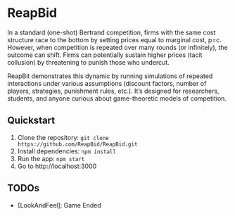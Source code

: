 # ReapBid

In a standard (one-shot) Bertrand competition, firms with the same cost structure race to the bottom by setting prices equal to marginal cost, p=c. However, when competition is repeated over many rounds (or infinitely), the outcome can shift. Firms can potentially sustain higher prices (tacit collusion) by threatening to punish those who undercut.

ReapBit demonstrates this dynamic by running simulations of repeated interactions under various assumptions (discount factors, number of players, strategies, punishment rules, etc.). It’s designed for researchers, students, and anyone curious about game-theoretic models of competition.

## Quickstart

1. Clone the repository: `git clone https://github.com/ReapBid/ReapBid.git`
2. Install dependencies: `npm install`
3. Run the app: `npm start`
4. Go to http://localhost:3000

## TODOs

- [LookAndFeel]: Game Ended